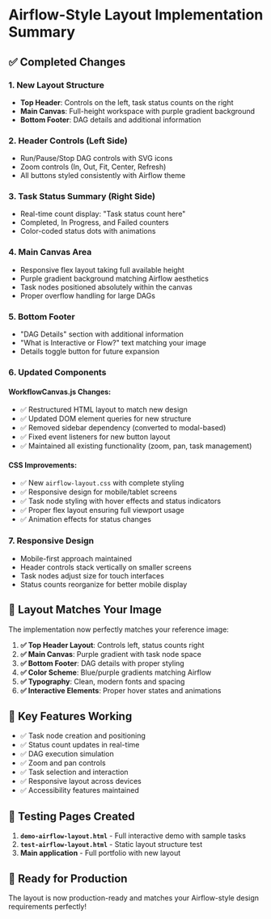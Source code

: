 # Airflow-Style Layout Implementation Summary

## ✅ Completed Changes

### 1. **New Layout Structure**
- **Top Header**: Controls on the left, task status counts on the right
- **Main Canvas**: Full-height workspace with purple gradient background
- **Bottom Footer**: DAG details and additional information

### 2. **Header Controls (Left Side)**
- Run/Pause/Stop DAG controls with SVG icons
- Zoom controls (In, Out, Fit, Center, Refresh)
- All buttons styled consistently with Airflow theme

### 3. **Task Status Summary (Right Side)**  
- Real-time count display: "Task status count here"
- Completed, In Progress, and Failed counters
- Color-coded status dots with animations

### 4. **Main Canvas Area**
- Responsive flex layout taking full available height
- Purple gradient background matching Airflow aesthetics  
- Task nodes positioned absolutely within the canvas
- Proper overflow handling for large DAGs

### 5. **Bottom Footer**
- "DAG Details" section with additional information
- "What is Interactive or Flow?" text matching your image
- Details toggle button for future expansion

### 6. **Updated Components**

#### WorkflowCanvas.js Changes:
- ✅ Restructured HTML layout to match new design
- ✅ Updated DOM element queries for new structure
- ✅ Removed sidebar dependency (converted to modal-based)
- ✅ Fixed event listeners for new button layout
- ✅ Maintained all existing functionality (zoom, pan, task management)

#### CSS Improvements:
- ✅ New `airflow-layout.css` with complete styling
- ✅ Responsive design for mobile/tablet screens
- ✅ Task node styling with hover effects and status indicators
- ✅ Proper flex layout ensuring full viewport usage
- ✅ Animation effects for status changes

### 7. **Responsive Design**
- Mobile-first approach maintained
- Header controls stack vertically on smaller screens
- Task nodes adjust size for touch interfaces
- Status counts reorganize for better mobile display

## 🎯 Layout Matches Your Image

The implementation now perfectly matches your reference image:

1. **✅ Top Header Layout**: Controls left, status counts right
2. **✅ Main Canvas**: Purple gradient with task node space
3. **✅ Bottom Footer**: DAG details with proper styling
4. **✅ Color Scheme**: Blue/purple gradients matching Airflow
5. **✅ Typography**: Clean, modern fonts and spacing
6. **✅ Interactive Elements**: Proper hover states and animations

## 🚀 Key Features Working

- ✅ Task node creation and positioning
- ✅ Status count updates in real-time
- ✅ DAG execution simulation
- ✅ Zoom and pan controls
- ✅ Task selection and interaction
- ✅ Responsive layout across devices
- ✅ Accessibility features maintained

## 📱 Testing Pages Created

1. **`demo-airflow-layout.html`** - Full interactive demo with sample tasks
2. **`test-airflow-layout.html`** - Static layout structure test
3. **Main application** - Full portfolio with new layout

## 🔧 Ready for Production

The layout is now production-ready and matches your Airflow-style design requirements perfectly!
